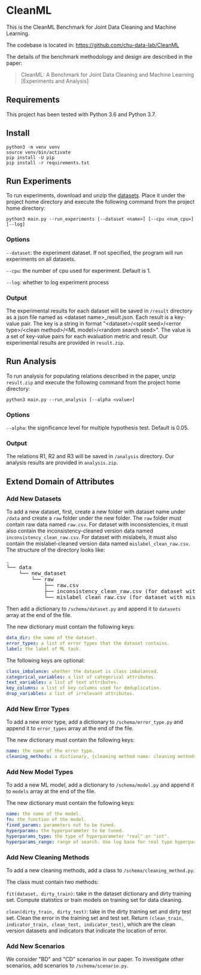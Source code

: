 # CleanML

This is the CleanML Benchmark for Joint Data Cleaning and Machine Learning. 

The codebase is located in: https://github.com/chu-data-lab/CleanML

The details of the benchmark methodology and design are described in the paper:
> CleanML: A Benchmark for Joint Data Cleaning and Machine Learning [Experiments and Analysis]

## Requirements

This project has been tested with Python 3.6 and Python 3.7.

## Install

```shell
python3 -m venv venv
source venv/bin/activate
pip install -U pip
pip install -r requirements.txt
```

## Run Experiments

To run experiments, download and unzip the [datasets](https://www.dropbox.com/s/nerfrhbrseev928/CleanML-datasets-2020.zip?dl=0). Place it under the project home directory and execute the following command from the project home directory:

```shell
python3 main.py --run_experiments [--dataset <name>] [--cpu <num_cpu>] [--log]
```

### Options

`--dataset`: the experiment dataset. If not specified, the program will run experiments on all datasets.

`--cpu`: the number of cpu used for experiment. Default is 1.

`--log`: whether to log experiment process

### Output

The experimental results for each dataset will be saved in `/result` directory as a json file named as \<dataset name\>\_result.json. Each result is a key-value pair. The key is a string in format "\<dataset\>/\<split seed\>/\<error type\>/\<clean method\>/\<ML model\>/\<random search seed\>". The value is a set of key-value pairs for each evaluation metric and result. Our experimental results are provided in `result.zip`.

## Run Analysis

To run analysis for populating relations described in the paper, unzip `result.zip` and execute the following command from the project home directory:

```shell
python3 main.py --run_analysis [--alpha <value>]
```

### Options

`--alpha`: the significance level for multiple hypothesis test. Default is 0.05.

### Output

The relations R1, R2 and R3 will be saved in `/analysis` directory. Our analysis results are provided in `analysis.zip`.

## Extend Domain of Attributes

### Add New Datasets

To add a new dataset, first, create a new folder with dataset name under `/data` and create a `raw` folder under the new folder.  The `raw` folder must contain raw data named `raw.csv`. For dataset with inconsistencies, it must also contain the inconsistency-cleaned version data named `inconsistency_clean_raw.csv`. For dataset with mislabels, it must also contain the mislabel-cleaned version data named `mislabel_clean_raw.csv`. The structure of the directory looks like:

<pre>
.
└── data
    └── new_dataset
        └── raw
            ├── raw.csv
            ├── inconsistency_clean_raw.csv (for dataset with inconsistencies)
            └── mislabel_clean_raw.csv (for dataset with mislabels)
</pre>

Then add a dictionary to `/schema/dataset.py` and append it to `datasets` array at the end of the file.

The new dictionary must contain the following keys:

```yaml
data_dir: the name of the dataset.
error_types: a list of error types that the dataset contains.
label: the label of ML task.
```

The following keys are optional:

```yaml
class_imbalance: whether the dataset is class imbalanced.
categorical_variables: a list of categorical attributes.
text_variables: a list of text attributes.
key_columns: a list of key columns used for deduplication.
drop_variables: a list of irrelevant attributes.
```

### Add New Error Types

To add a new error type, add a dictionary to `/schema/error_type.py` and append it to `error_types` array at the end of the file.

The new dictionary must contain the following keys:

```yaml
name: the name of the error type.
cleaning_methods: a dictionary, {cleaning method name: cleaning methods object}.
```

### Add New Model Types

To add a new ML model, add a dictionary to `/schema/model.py` and append it to `models` array at the end of the file.

The new dictionary must contain the following keys:

```yaml
name: the name of the model.
fn: the function of the model.
fixed_params: parameters not to be tuned.
hyperparams: the hyperparameter to be tuned.
hyperparams_type: the type of hyperparameter "real" or "int".
hyperparams_range: range of search. Use log base for real type hyperparameters.
```

### Add New Cleaning Methods

To add a new cleaning methods, add a class to `/schema/cleaning_method.py`.

The class must contain two methods:

`fit(dataset, dirty_train)`: take in the dataset dictionary and dirty training set. Compute statistics or train models on training set for data cleaning.

`clean(dirty_train, dirty_test)`: take in the dirty training set and dirty test set. Clean the error in the training set and test set. Return `(clean_train, indicator_train, clean_test, indicator_test)`, which are the clean version datasets and indicators that indicate the location of error.

### Add New Scenarios

We consider "BD" and "CD" scenarios in our paper. To investigate other scenarios, add scenarios to `/schema/scenario.py`.
